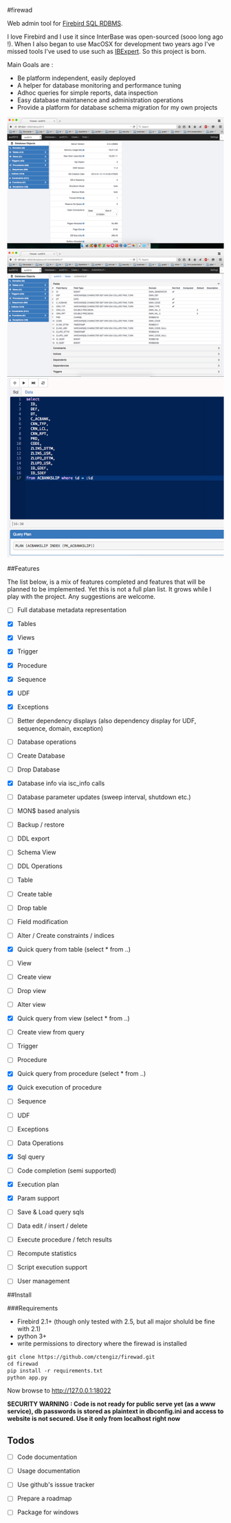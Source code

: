 #firewad

Web admin tool for [Firebird SQL RDBMS](http://firebirdsql.org/).

I love Firebird and I use it since InterBase was open-sourced (sooo long ago !). When I also began to use MacOSX
for development two years ago I've missed tools I've used to use such as [IBExpert](http://www.ibexpert.net/ibe/). 
So this project is born.

Main Goals are :

- Be platform independent, easily deployed
- A helper for database monitoring and performance tuning 
- Adhoc queries for simple reports, data inspection
- Easy database maintanence and administration operations
- Provide a platform for database schema migration for my own projects
 
![](https://github.com/ctengiz/firewad/blob/master/docs/screenshot.png)
![](https://github.com/ctengiz/firewad/blob/master/docs/screenshot-01.png)
![](https://github.com/ctengiz/firewad/blob/master/docs/screenshot-02.png)

##Features 

The list below, is a mix of features completed and features that will be planned to be implemented. Yet this is not
 a full plan list. It grows while I play with the project. Any suggestions are welcome.


- [ ] Full database metadata representation
 - [x] Tables
 - [x] Views
 - [x] Trigger
 - [x] Procedure
 - [x] Sequence
 - [x] UDF
 - [x] Exceptions
 - [ ] Better dependency displays (also dependency display for UDF, sequence, domain, exception)
- [ ] Database operations
 - [ ] Create Database
 - [ ] Drop Database
 - [x] Database info via isc_info calls
 - [ ] Database parameter updates (sweep interval, shutdown etc.)
 - [ ] MON$ based analysis
 - [ ] Backup / restore
 - [ ] DDL export
 - [ ] Schema View
- [ ] DDL Operations
 - [ ] Table
  - [ ] Create table
  - [ ] Drop table
  - [ ] Field modification
  - [ ] Alter / Create constraints / indices  
  - [x] Quick query from table (select * from ..)
 - [ ] View
  - [ ] Create view
  - [ ] Drop view
  - [ ] Alter view
  - [x] Quick query from view (select * from ..)
  - [ ] Create view from query
 - [ ] Trigger
 - [ ] Procedure
  - [x] Quick query from procedure (select * from ..)
  - [x] Quick execution of procedure
 - [ ] Sequence
 - [ ] UDF
 - [ ] Exceptions
- [ ] Data Operations
 - [x] Sql query
  - [ ] Code completion (semi supported)
  - [x] Execution plan
  - [x] Param support
  - [ ] Save & Load query sqls
 - [ ] Data edit / insert / delete
 - [ ] Execute procedure / fetch results
 - [ ] Recompute statistics
- [ ] Script execution support
- [ ] User management


##Install

###Requirements

* Firebird 2.1+ (though only tested with 2.5, but all major sholuld be fine with 2.1)
* python 3+
* write permissions to directory where the firewad is installed

```
git clone https://github.com/ctengiz/firewad.git
cd firewad
pip install -r requirements.txt
python app.py
```

Now browse to http://127.0.0.1:18022

**SECURITY WARNING : Code is not ready for public serve yet (as a www service), db passwords is stored as plaintext in 
dbconfig.ini and access to website is not secured. Use it only from localhost right now**


## Todos

- [ ] Code documentation
- [ ] Usage documentation
- [ ] Use github's isssue tracker
- [ ] Prepare a roadmap
- [ ] Package for windows



 
 

